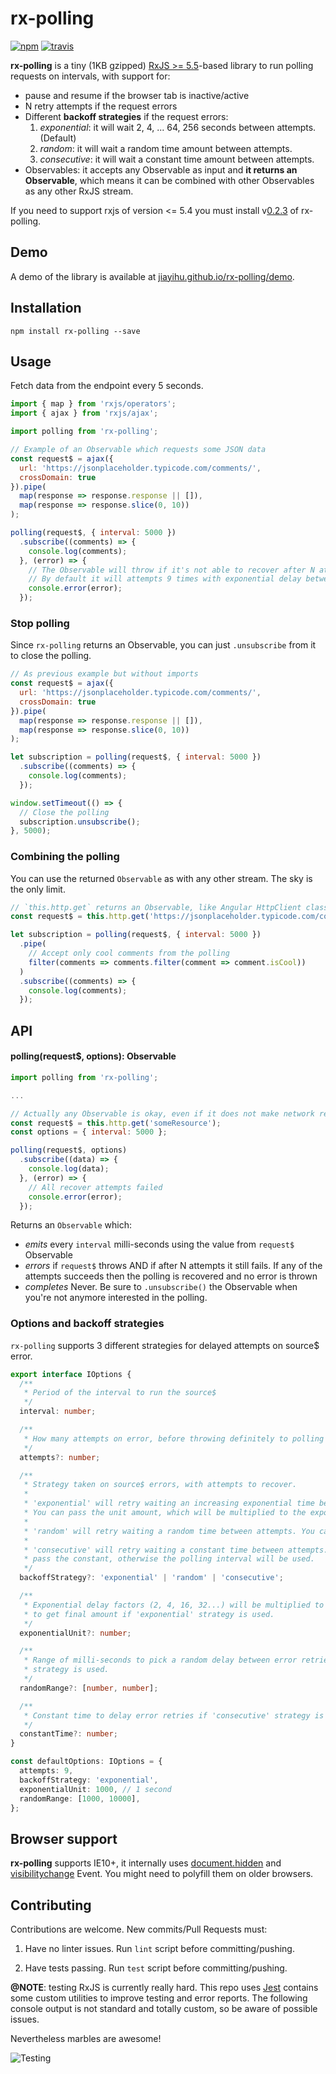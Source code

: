 # rx-polling

[![npm](https://img.shields.io/npm/v/rx-polling.svg)](https://www.npmjs.com/package/rx-polling) [![travis](https://travis-ci.org/jiayihu/rx-polling.svg?branch=master)](https://travis-ci.org/jiayihu/rx-polling)

**rx-polling** is a tiny (1KB gzipped) [RxJS >= 5.5](http://github.com/ReactiveX/RxJS)-based library to run polling requests on intervals, with support for:

- pause and resume if the browser tab is inactive/active
- N retry attempts if the request errors
- Different **backoff strategies** if the request errors:
  1. *exponential*: it will wait 2, 4, ... 64, 256 seconds between attempts. (Default)
  2. *random*: it will wait a random time amount between attempts.
  3. *consecutive*: it will wait a constant time amount between attempts.
- Observables: it accepts any Observable as input and **it returns an Observable**, which means it can be combined with other Observables as any other RxJS stream.

If you need to support rxjs of version <= 5.4 you must install v[0.2.3](https://github.com/jiayihu/rx-polling/releases/tag/v0.2.3) of rx-polling.

## Demo

A demo of the library is available at [jiayihu.github.io/rx-polling/demo](https://jiayihu.github.io/rx-polling/demo/).

## Installation

```
npm install rx-polling --save
```

## Usage

Fetch data from the endpoint every 5 seconds.

```javascript
import { map } from 'rxjs/operators';
import { ajax } from 'rxjs/ajax';

import polling from 'rx-polling';

// Example of an Observable which requests some JSON data
const request$ = ajax({
  url: 'https://jsonplaceholder.typicode.com/comments/',
  crossDomain: true
}).pipe(
  map(response => response.response || []),
  map(response => response.slice(0, 10))
);

polling(request$, { interval: 5000 })
  .subscribe((comments) => {
    console.log(comments);
  }, (error) => {
    // The Observable will throw if it's not able to recover after N attempts
    // By default it will attempts 9 times with exponential delay between each other.
    console.error(error);
  });
```

### Stop polling

Since `rx-polling` returns an Observable, you can just `.unsubscribe` from it to close the polling.

```javascript
// As previous example but without imports
const request$ = ajax({
  url: 'https://jsonplaceholder.typicode.com/comments/',
  crossDomain: true
}).pipe(
  map(response => response.response || []),
  map(response => response.slice(0, 10))
);

let subscription = polling(request$, { interval: 5000 })
  .subscribe((comments) => {
    console.log(comments);
  });

window.setTimeout(() => {
  // Close the polling
  subscription.unsubscribe();
}, 5000);
```

### Combining the polling

You can use the returned `Observable` as with any other stream. The sky is the only limit.

```javascript
// `this.http.get` returns an Observable, like Angular HttpClient class
const request$ = this.http.get('https://jsonplaceholder.typicode.com/comments/');

let subscription = polling(request$, { interval: 5000 })
  .pipe(
    // Accept only cool comments from the polling
    filter(comments => comments.filter(comment => comment.isCool))
  )
  .subscribe((comments) => {
    console.log(comments);
  });
```

## API

#### polling(request$, options): Observable

```javascript
import polling from 'rx-polling';

...

// Actually any Observable is okay, even if it does not make network requests
const request$ = this.http.get('someResource');
const options = { interval: 5000 };

polling(request$, options)
  .subscribe((data) => {
    console.log(data);
  }, (error) => {
    // All recover attempts failed
    console.error(error);
  });
```

Returns an `Observable` which:

- *emits* every `interval` milli-seconds using the value from `request$` Observable
- *errors* if `request$` throws AND if after N attempts it still fails. If any of the attempts succeeds then the polling is recovered and no error is thrown
- *completes* Never. Be sure to `.unsubscribe()` the Observable when you're not anymore interested in the polling.

### Options and backoff strategies

`rx-polling` supports 3 different strategies for delayed attempts on source$ error.

```typescript
export interface IOptions {
  /**
   * Period of the interval to run the source$
   */
  interval: number;

  /**
   * How many attempts on error, before throwing definitely to polling subscriber
   */
  attempts?: number;

  /**
   * Strategy taken on source$ errors, with attempts to recover.
   *
   * 'exponential' will retry waiting an increasing exponential time between attempts.
   * You can pass the unit amount, which will be multiplied to the exponential factor.
   *
   * 'random' will retry waiting a random time between attempts. You can pass the range of randomness.
   *
   * 'consecutive' will retry waiting a constant time between attempts. You can
   * pass the constant, otherwise the polling interval will be used.
   */
  backoffStrategy?: 'exponential' | 'random' | 'consecutive';

  /**
   * Exponential delay factors (2, 4, 16, 32...) will be multiplied to the unit
   * to get final amount if 'exponential' strategy is used.
   */
  exponentialUnit?: number;

  /**
   * Range of milli-seconds to pick a random delay between error retries if 'random'
   * strategy is used.
   */
  randomRange?: [number, number];

  /**
   * Constant time to delay error retries if 'consecutive' strategy is used
   */
  constantTime?: number;
}

const defaultOptions: IOptions = {
  attempts: 9,
  backoffStrategy: 'exponential',
  exponentialUnit: 1000, // 1 second
  randomRange: [1000, 10000],
};
```

## Browser support

**rx-polling** supports IE10+, it internally uses [document.hidden](https://developer.mozilla.org/en-US/docs/Web/API/Document/hidden) and 
[visibilitychange](https://developer.mozilla.org/en-US/docs/Web/Events/visibilitychange) Event.
You might need to polyfill them on older browsers.

## Contributing

Contributions are welcome. New commits/Pull Requests must:

1. Have no linter issues. Run `lint` script before committing/pushing.

2. Have tests passing. Run `test` script before committing/pushing.

**@NOTE**: testing RxJS is currently really hard. This repo uses [Jest](http://facebook.github.io/jest/) contains some custom utilities to improve testing and error reports. The following console output is not standard and totally custom, so be aware of possible issues.

Nevertheless marbles are awesome!

![Testing](./assets/testing.png)
